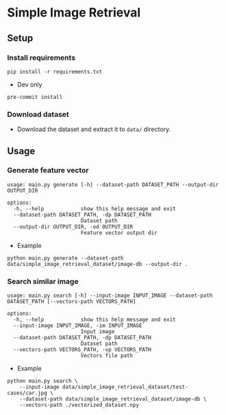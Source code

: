 # Simple Image Retrieval

## Setup
### Install requirements
<!-- `pip install pre-commit==2.13.0` -->
`pip install -r requirements.txt`
* Dev only

`pre-commit install`

### Download dataset
* Download the dataset and extract it to `data/` directory.

## Usage
### Generate feature vector
```
usage: main.py generate [-h] --dataset-path DATASET_PATH --output-dir OUTPUT_DIR

options:
  -h, --help            show this help message and exit
  --dataset-path DATASET_PATH, -dp DATASET_PATH
                        Dataset path
  --output-dir OUTPUT_DIR, -od OUTPUT_DIR
                        Feature vector output dir
```

* Example
```
python main.py generate --dataset-path data/simple_image_retrieval_dataset/image-db --output-dir .
```

### Search similar image
```
usage: main.py search [-h] --input-image INPUT_IMAGE --dataset-path DATASET_PATH [--vectors-path VECTORS_PATH]

options:
  -h, --help            show this help message and exit
  --input-image INPUT_IMAGE, -im INPUT_IMAGE
                        Input image
  --dataset-path DATASET_PATH, -dp DATASET_PATH
                        Dataset path
  --vectors-path VECTORS_PATH, -vp VECTORS_PATH
                        Vectors file path
```

* Example
```
python main.py search \
    --input-image data/simple_image_retrieval_dataset/test-cases/car.jpg \
    --dataset-path data/simple_image_retrieval_dataset/image-db \
    --vectors-path ./vectorized_dataset.npy
```
